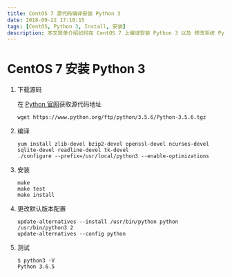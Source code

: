 ```yaml
---
title: CentOS 7 源代码编译安装 Python 3
date: 2018-09-22 17:10:15
tags: [CentOS, Python 3, Install, 安装]
description: 本文简单介绍如何在 CentOS 7 上编译安装 Python 3 以及 修改系统 Pyhton 默认版本
---
```


# CentOS 7 安装 Python 3

1. 下载源码

   在 [Python 官网][1]获取源代码地址

   ```shell
   wget https://www.python.org/ftp/python/3.5.6/Python-3.5.6.tgz
   ```

2. 编译

   ```shell
   yum install zlib-devel bzip2-devel openssl-devel ncurses-devel sqlite-devel readline-devel tk-devel
   ./configure --prefix=/usr/local/python3 --enable-optimizations
   ```

3. 安装

   ```shell
   make
   make test
   make install
   ```

4. 更改默认版本配置

   ```shell
   update-alternatives --install /usr/bin/python python /usr/bin/python3 2
   update-alternatives --config python
   ```

5. 测试

   ```shell
   $ python3 -V
   Python 3.6.5
   ```

[1]: https://www.python.org/downloads/source/ "Python 源代码下载界面"
